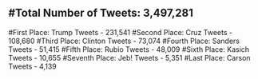#Total Number of Tweets: 3,497,281 
---
#First Place: Trump Tweets - 231,541
#Second Place: Cruz Tweets - 108,680
#Third Place: Clinton Tweets - 73,074
#Fourth Place: Sanders Tweets - 51,415
#Fifth Place: Rubio Tweets - 48,009
#Sixth Place: Kasich Tweets - 10,655
#Seventh Place: Jeb! Tweets - 5,351
#Last Place: Carson Tweets - 4,139
